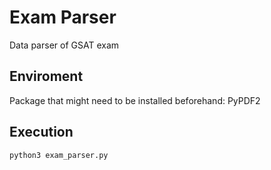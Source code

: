 # Exam Parser
Data parser of GSAT exam

## Enviroment
Package that might need to be installed beforehand: PyPDF2

## Execution
```
python3 exam_parser.py
```
